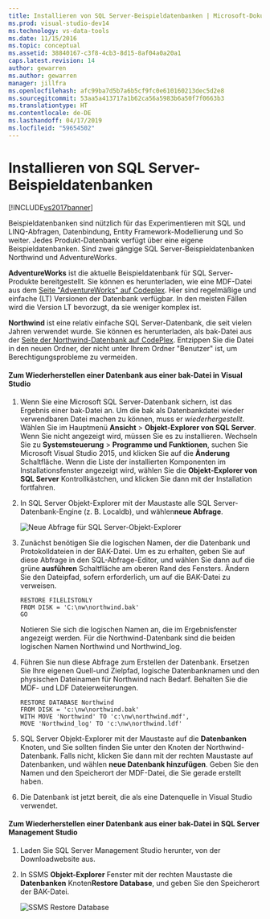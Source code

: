```yaml
---
title: Installieren von SQL Server-Beispieldatenbanken | Microsoft-Dokumentation
ms.prod: visual-studio-dev14
ms.technology: vs-data-tools
ms.date: 11/15/2016
ms.topic: conceptual
ms.assetid: 38840167-c3f8-4cb3-8d15-8af04a0a20a1
caps.latest.revision: 14
author: gewarren
ms.author: gewarren
manager: jillfra
ms.openlocfilehash: afc99ba7d5b7a6b5cf9fc0e610160213dec5d2e8
ms.sourcegitcommit: 53aa5a413717a1b62ca56a5983b6a50f7f0663b3
ms.translationtype: HT
ms.contentlocale: de-DE
ms.lasthandoff: 04/17/2019
ms.locfileid: "59654502"
---
```

# <a name="install-sql-server-sample-databases"></a>Installieren von SQL Server-Beispieldatenbanken
[!INCLUDE[vs2017banner](../includes/vs2017banner.md)]

Beispieldatenbanken sind nützlich für das Experimentieren mit SQL und LINQ-Abfragen, Datenbindung, Entity Framework-Modellierung und So weiter.  Jedes Produkt-Datenbank verfügt über eine eigene Beispieldatenbanken. Sind zwei gängige SQL Server-Beispieldatenbanken Northwind und AdventureWorks.  
  
 **AdventureWorks** ist die aktuelle Beispieldatenbank für SQL Server-Produkte bereitgestellt. Sie können es herunterladen, wie eine MDF-Datei aus dem [Seite "AdventureWorks" auf Codeplex](http://msftdbprodsamples.codeplex.com/). Hier sind regelmäßige und einfache (LT) Versionen der Datenbank verfügbar. In den meisten Fällen wird die Version LT bevorzugt, da sie weniger komplex ist.  
  
 **Northwind** ist eine relativ einfache SQL Server-Datenbank, die seit vielen Jahren verwendet wurde. Sie können es herunterladen, als bak-Datei aus der [Seite der Northwind-Datenbank auf CodePlex](https://northwinddatabase.codeplex.com/). Entzippen Sie die Datei in den neuen Ordner, der nicht unter Ihrem Ordner "Benutzer" ist, um Berechtigungsprobleme zu vermeiden.  
  
#### <a name="to-restore-a-database-from-a-bak-file-in-visual-studio"></a>Zum Wiederherstellen einer Datenbank aus einer bak-Datei in Visual Studio  
  
1.  Wenn Sie eine Microsoft SQL Server-Datenbank sichern, ist das Ergebnis einer bak-Datei an. Um die bak als Datenbankdatei wieder verwendbaren Datei machen zu können, muss er *wiederhergestellt*. Wählen Sie im Hauptmenü **Ansicht** > **Objekt-Explorer von SQL Server**. Wenn Sie nicht angezeigt wird, müssen Sie es zu installieren. Wechseln Sie zu **Systemsteuerung** > **Programme und Funktionen**, suchen Sie Microsoft Visual Studio 2015, und klicken Sie auf die **Änderung** Schaltfläche. Wenn die Liste der installierten Komponenten im Installationsfenster angezeigt wird, wählen Sie die **Objekt-Explorer von SQL Server** Kontrollkästchen, und klicken Sie dann mit der Installation fortfahren.  
  
2.  In SQL Server Objekt-Explorer mit der Maustaste alle SQL Server-Datenbank-Engine (z. B. Localdb), und wählen**neue Abfrage**.  
  
     ![Neue Abfrage für SQL Server-Objekt-Explorer](../data-tools/media/raddata-sql-server-object-explorer-new-query.png "Raddata neue Abfrage für SQL Server-Objekt-Explorer")  
  
3.  Zunächst benötigen Sie die logischen Namen, der die Datenbank und Protokolldateien in der BAK-Datei. Um es zu erhalten, geben Sie auf diese Abfrage in den SQL-Abfrage-Editor, und wählen Sie dann auf die grüne **ausführen** Schaltfläche am oberen Rand des Fensters. Ändern Sie den Dateipfad, sofern erforderlich, um auf die BAK-Datei zu verweisen.  
  
    ```  
    RESTORE FILELISTONLY  
    FROM DISK = 'C:\nw\northwind.bak'  
    GO  
    ```  
  
     Notieren Sie sich die logischen Namen an, die im Ergebnisfenster angezeigt werden.  Für die Northwind-Datenbank sind die beiden logischen Namen Northwind und Northwind_log.  
  
4.  Führen Sie nun diese Abfrage zum Erstellen der Datenbank. Ersetzen Sie Ihre eigenen Quell-und Zielpfad, logische Datenbanknamen und den physischen Dateinamen für Northwind nach Bedarf. Behalten Sie die MDF- und LDF Dateierweiterungen.  
  
    ```  
    RESTORE DATABASE Northwind  
    FROM DISK = 'c:\nw\northwind.bak'  
    WITH MOVE 'Northwind' TO 'c:\nw\northwind.mdf',  
    MOVE 'Northwind_log' TO 'c:\nw\northwind.ldf'  
    ```  
  
5.  SQL Server Objekt-Explorer mit der Maustaste auf die **Datenbanken** Knoten, und Sie sollten finden Sie unter den Knoten der Northwind-Datenbank. Falls nicht, klicken Sie dann mit der rechten Maustaste auf Datenbanken, und wählen **neue Datenbank hinzufügen**. Geben Sie den Namen und den Speicherort der MDF-Datei, die Sie gerade erstellt haben.  
  
6.  Die Datenbank ist jetzt bereit, die als eine Datenquelle in Visual Studio verwendet.  
  
#### <a name="to-restore-a-database-from-a-bak-file-in-sql-server-management-studio"></a>Zum Wiederherstellen einer Datenbank aus einer bak-Datei in SQL Server Management Studio  
  
1.  Laden Sie SQL Server Management Studio herunter, von der Downloadwebsite aus.  
  
2.  In SSMS **Objekt-Explorer** Fenster mit der rechten Maustaste die **Datenbanken** Knoten**Restore Database**, und geben Sie den Speicherort der BAK-Datei.  
  
     ![SSMS Restore Database](../data-tools/media/raddata-ssms-restore-database.png "Raddata SSMS Restore Database")
